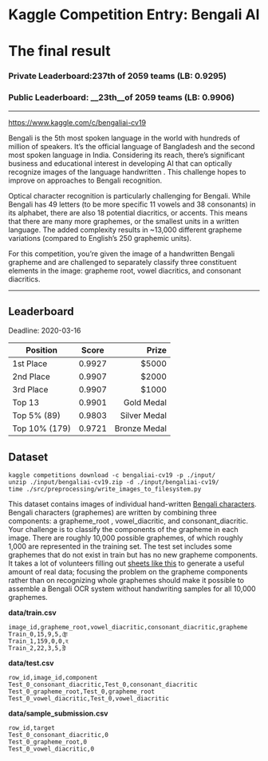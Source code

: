 # Kaggle Competition Entry: Bengali AI

# The final result
### Private Leaderboard:__237th__ of 2059 teams (LB: 0.9295) 
### Public Leaderboard: __23th__of 2059 teams (LB: 0.9906) 

--------------------------------------------------------------------------------------

https://www.kaggle.com/c/bengaliai-cv19

Bengali is the 5th most spoken language in the world with hundreds of million of speakers. It’s the official
language of Bangladesh and the second most spoken language in India. Considering its reach, there’s significant
business and educational interest in developing AI that can optically recognize images of the language handwritten
. This challenge hopes to improve on approaches to Bengali recognition.

Optical character recognition is particularly challenging for Bengali. While Bengali has 49 letters (to be more
specific 11 vowels and 38 consonants) in its alphabet, there are also 18 potential diacritics, or accents. This
means that there are many more graphemes, or the smallest units in a written language. The added complexity results
in ~13,000 different grapheme variations (compared to English’s 250 graphemic units).

For this competition, you’re given the image of a handwritten Bengali grapheme and are challenged to separately
classify three constituent elements in the image: grapheme root, vowel diacritics, and consonant diacritics.

---
## Leaderboard
Deadline: 2020-03-16

| Position       | Score   |  Prize       |
|----------------|:-------:|-------------:|
| 1st Place      |  0.9927 | $5000        |
| 2nd Place      |  0.9907 | $2000        |
| 3rd Place      |  0.9907 | $1000        |
| Top 13         |  0.9901 | Gold Medal   |
| Top 5%  (89)   |  0.9803 | Silver Medal |
| Top 10% (179)  |  0.9721 | Bronze Medal | 


## Dataset
```
kaggle competitions download -c bengaliai-cv19 -p ./input/
unzip ./input/bengaliai-cv19.zip -d ./input/bengaliai-cv19/
time ./src/preprocessing/write_images_to_filesystem.py
```

This dataset contains images of individual hand-written [Bengali characters](https://en.wikipedia.org/wiki/Bengali_alphabet). Bengali characters (graphemes) are written by combining three components: a grapheme_root
, vowel_diacritic, and consonant_diacritic. Your challenge is to classify the components of the grapheme in each
image. There are roughly 10,000 possible graphemes, of which roughly 1,000 are represented in the training set. The
test set includes some graphemes that do not exist in train but has no new grapheme components. It takes a lot of
volunteers filling out [sheets like this](https://github.com/BengaliAI/graphemePrepare/blob/master/collection/A4/form_1.jpg)
to generate a useful amount of real data; focusing the problem on the grapheme components rather than on recognizing
whole graphemes should make it possible to assemble a Bengali OCR system without handwriting samples for all 10,000
graphemes.

**data/train.csv**
```
image_id,grapheme_root,vowel_diacritic,consonant_diacritic,grapheme
Train_0,15,9,5,ক্ট্রো
Train_1,159,0,0,হ
Train_2,22,3,5,খ্রী
```

**data/test.csv**
```
row_id,image_id,component
Test_0_consonant_diacritic,Test_0,consonant_diacritic
Test_0_grapheme_root,Test_0,grapheme_root
Test_0_vowel_diacritic,Test_0,vowel_diacritic
```

**data/sample_submission.csv**
```
row_id,target
Test_0_consonant_diacritic,0
Test_0_grapheme_root,0
Test_0_vowel_diacritic,0
```
